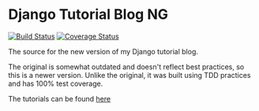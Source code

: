 Django Tutorial Blog NG
=======================

[![Build Status](https://travis-ci.org/matthewbdaly/django_tutorial_blog_ng.png?branch=master)](https://travis-ci.org/matthewbdaly/django_tutorial_blog_ng)
[![Coverage Status](https://coveralls.io/repos/matthewbdaly/django_tutorial_blog_ng/badge.png?branch=master)](https://coveralls.io/r/matthewbdaly/django_tutorial_blog_ng?branch=master)

The source for the new version of my Django tutorial blog.

The original is somewhat outdated and doesn't reflect best practices, so this is a newer version. Unlike the original, it was built using TDD practices and has 100% test coverage.

The tutorials can be found [here](http://matthewdaly.co.uk/blog/categories/django/)
